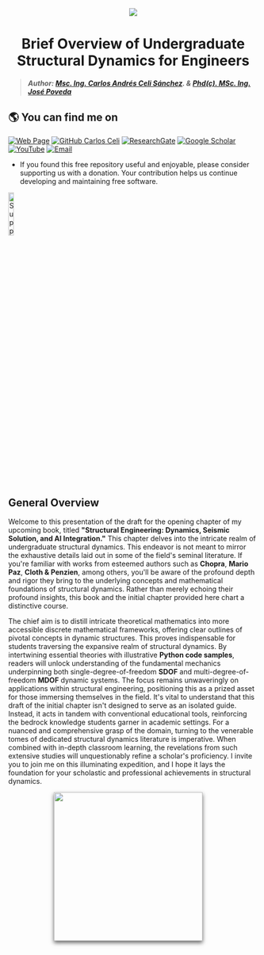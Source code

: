 <div align="center">
    <img src="https://github.com/Normando1945/Normando1945.github.io/assets/62081230/1ac0bf1d-67cd-43f6-87b0-141417a606db">
    <h1>Brief Overview of Undergraduate Structural Dynamics for Engineers</h1>
</div>



>##### Author:                 [Msc. Ing. Carlos Andrés Celi Sánchez](https://www.researchgate.net/profile/Carlos-Celi). & [Phd(c). MSc. Ing. José Poveda](https://www.torrefuerte.com)


## :earth_americas: **You can find me on**

[![Web Page](https://img.shields.io/badge/Web%20Page-caceli.net-blue)](http:caceli.net)
[![GitHub Carlos Celi](https://img.shields.io/github/followers/Normando1945?label=follow&style=social)](https://github.com/Normando1945)
[![ResearchGate](https://img.shields.io/badge/-ResearchGate-00CCBB?style=social&logo=researchgate)](https://www.researchgate.net/profile/Carlos-Celi)
[![Google Scholar](https://img.shields.io/badge/-Google%20Scholar-4285F4?style=social&logo=google)](https://scholar.google.com.ec/citations?hl=es&user=yR4Gz7kAAAAJ)
[![YouTube](https://img.shields.io/badge/-YouTube-FF0000?style=social&logo=youtube)](https://www.youtube.com/@CCeli1945)
<a href="Carlos Celi:normando1945@gmail.com"><img alt="Email" src="https://img.shields.io/badge/Email-normando1945@gmail.com-blue?style=flat&logo=gmail"></a>


* If you found this free repository useful and enjoyable, please consider supporting us with a donation. Your contribution helps us continue developing and maintaining free software.

<a href='https://ko-fi.com/H2H111V2R3' target='_blank'>
    <img src='https://storage.ko-fi.com/cdn/kofi5.png?v=3' alt='Support Me on Ko-fi' style='width: 15%; height: auto; border:0;'>
</a>

## General Overview

Welcome to this presentation of the draft for the opening chapter of my upcoming book, titled **"Structural Engineering: Dynamics, Seismic Solution, and AI Integration."** This chapter delves into the              intricate realm of undergraduate structural dynamics. This endeavor is not meant to mirror the exhaustive details laid out in some of the field's seminal literature. If you're familiar with works from              esteemed authors such as **Chopra**, **Mario Paz**, **Cloth & Penzien**, among others, you'll be aware of the profound depth and rigor they bring to the underlying concepts and mathematical foundations             of structural dynamics. Rather than merely echoing their profound insights, this book and the initial chapter provided here chart a distinctive course.

The chief aim is to distill intricate theoretical mathematics into more accessible discrete mathematical frameworks, offering clear outlines of pivotal concepts in dynamic structures. This proves                   indispensable for students traversing the expansive realm of structural dynamics. By intertwining essential theories with illustrative **Python code samples**, readers will unlock understanding of the              fundamental mechanics underpinning both single-degree-of-freedom **SDOF** and multi-degree-of-freedom **MDOF** dynamic systems. The focus remains unwaveringly on applications within structural                      engineering, positioning this as a prized asset for those immersing themselves in the field. It's vital to understand that this draft of the initial chapter isn't designed to serve as an isolated                   guide. Instead, it acts in tandem with conventional educational tools, reinforcing the bedrock knowledge students garner in academic settings. For a nuanced and comprehensive grasp of the domain,                   turning to the venerable tomes of dedicated structural dynamics literature is imperative. When combined with in-depth classroom learning, the revelations from such extensive studies will unquestionably             refine a scholar's proficiency. I invite you to join me on this      illuminating expedition, and I hope it lays the foundation for your scholastic and professional achievements in structural dynamics.




<div align="center">
    <img src="https://github.com/Normando1945/Normando1945.github.io/assets/62081230/c5595380-f71b-419f-b5ab-772fb749e1ce" width="300" style="box-shadow: 0px 4px 8px rgba(0, 0, 0, 0.6); margin-right: 20px;">
</div>


